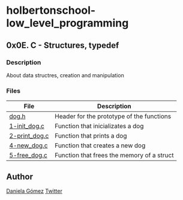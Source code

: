 # holbertonschool-low_level_programming

## 0x0E. C - Structures, typedef
### Description
About data structres, creation and manipulation


### Files

| File | Description |
| ------ | ------ |
| [dog.h](https://github.com/DNeosphere/holbertonschool-low_level_programming/blob/master/0x0E-structures_typedef/dog.h) | Header for the prototype of the functions |
| [1-init_dog.c](https://github.com/DNeosphere/holbertonschool-low_level_programming/blob/master/0x0E-structures_typedef/1-init_dog.c) | Function that inicializates a dog |
| [2-print_dog.c](https://github.com/DNeosphere/holbertonschool-low_level_programming/blob/master/0x0E-structures_typedef/2-print_dog.c) | Function that prints a dog |
| [4-new_dog.c](https://github.com/DNeosphere/holbertonschool-low_level_programming/blob/master/0x0E-structures_typedef/4-new_dog.c) | Function that creates a new dog |
| [5-free_dog.c](https://github.com/DNeosphere/holbertonschool-low_level_programming/blob/master/0x0E-structures_typedef/5-free_dog.c) | Function that frees the memory of a struct |

## Author

[Daniela Gómez](https://www.linkedin.com/in/daniela-g%C3%B3mez-2ba828187/)
[Twitter](https://twitter.com/darkinss)
